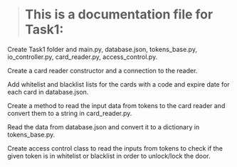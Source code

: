 > # This is a documentation file for Task1:

Create Task1 folder and main.py, database.json, tokens_base.py, io_controller.py, card_reader.py, access_control.py.

Create a card reader constructor and a connection to the reader.

Add whitelist and blacklist lists for the cards with a code and expire date for each card in database.json.

Create a method to read the input data from tokens to the card reader and convert them to a string in card_reader.py.

Read the data from database.json and convert it to a dictionary in tokens_base.py.

Create access control class to read the inputs from tokens to check if the given token is in whitelist or blacklist in order to unlock/lock the door.
